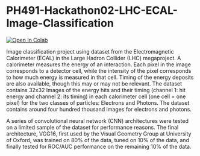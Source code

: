 # PH491-Hackathon02-LHC-ECAL-Image-Classification
<a target="_blank" href="https://colab.research.google.com/github/spencer-yong/PH491-Hackathon02-LHC-ECAL-Image-Classification/blob/main/PH491_Hackathon_2_group1_Kodatt_Rollins_Young.ipynb">
  <img src="https://colab.research.google.com/assets/colab-badge.svg" alt="Open In Colab"/>
</a>

Image classification project using dataset from the Electromagnetic Calorimeter (ECAL) in the Large Hadron Collider (LHC) megaproject. A calorimeter measures the energy of an interaction. Each pixel in the image corresponds to a detector cell, while the intensity of the pixel corresponds to how much energy is measured in that cell. Timing of the energy deposits are also available, though this may or may not be relevant. The dataset contains 32x32 Images of the energy hits and their timing (channel 1: hit energy and channel 2: its timing) in each calorimeter cell (one cell = one pixel) for the two classes of particles: Electrons and Photons. The dataset contains around four hundred thousand images for electrons and photons.


A series of convolutional neural network (CNN) architectures were tested on a limited sample of the dataset for performance reasons. The final architecture, VGG16, first used by the Visual Geometry Group at University of Oxford, was trained on 80% of the data, tuned on 10% of the data, and finally tested for ROC/AUC performance on the remaining 10% of the data.
